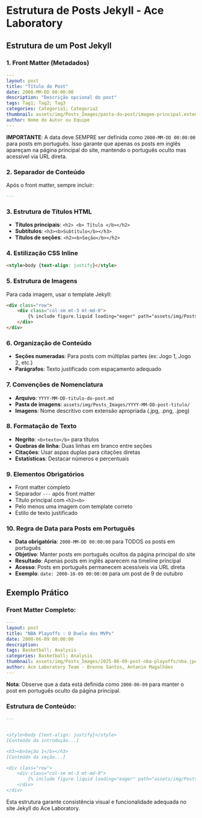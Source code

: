 # Estrutura de Posts Jekyll - Ace Laboratory

## **Estrutura de um Post Jekyll**

### **1. Front Matter (Metadados)**
```yaml
---
layout: post
title: "Título do Post"
date: 2000-MM-DD 00:00:00
description: "Descrição opcional do post"
tags: Tag1; Tag2; Tag3
categories: Categoria1; Categoria2
thumbnail: assets/img/Posts_Images/pasta-do-post/imagem-principal.extensão
author: Nome do Autor ou Equipe
---
```

**IMPORTANTE**: A data deve SEMPRE ser definida como `2000-MM-DD 00:00:00` para posts em português. Isso garante que apenas os posts em inglês apareçam na página principal do site, mantendo o português oculto mas acessível via URL direta.

### **2. Separador de Conteúdo**
Após o front matter, sempre incluir:
```markdown
---
```

### **3. Estrutura de Títulos HTML**
- **Títulos principais**: `<h2> <b> Título </b></h2>`
- **Subtítulos**: `<h3><b>Subtítulo</b></h3>`
- **Títulos de seções**: `<h2><b>Seção</b></h2>`

### **4. Estilização CSS Inline**
```html
<style>body {text-align: justify}</style>
```

### **5. Estrutura de Imagens**
Para cada imagem, usar o template Jekyll:
```html
<div class="row">
    <div class="col-sm mt-3 mt-md-0">
        {% include figure.liquid loading="eager" path="assets/img/Posts_Images/pasta-do-post/imagem.extensão" title="TítuloDaImagem" class="img-fluid rounded z-depth-1" %}
    </div>
</div>
```

### **6. Organização de Conteúdo**
- **Seções numeradas**: Para posts com múltiplas partes (ex: Jogo 1, Jogo 2, etc.)
- **Parágrafos**: Texto justificado com espaçamento adequado

### **7. Convenções de Nomenclatura**
- **Arquivo**: `YYYY-MM-DD-titulo-do-post.md`
- **Pasta de imagens**: `assets/img/Posts_Images/YYYY-MM-DD-post-titulo/`
- **Imagens**: Nome descritivo com extensão apropriada (.jpg, .png, .jpeg)

### **8. Formatação de Texto**
- **Negrito**: `<b>texto</b>` para títulos
- **Quebras de linha**: Duas linhas em branco entre seções
- **Citações**: Usar aspas duplas para citações diretas
- **Estatísticas**: Destacar números e percentuais


### **9. Elementos Obrigatórios**
- Front matter completo
- Separador `---` após front matter
- Título principal com `<h2><b>`
- Pelo menos uma imagem com template correto
- Estilo de texto justificado

### **10. Regra de Data para Posts em Português**
- **Data obrigatória**: `2000-MM-DD 00:00:00` para TODOS os posts em português
- **Objetivo**: Manter posts em português ocultos da página principal do site
- **Resultado**: Apenas posts em inglês aparecem na timeline principal
- **Acesso**: Posts em português permanecem acessíveis via URL direta
- **Exemplo**: `date: 2000-10-09 00:00:00` para um post de 9 de outubro

## **Exemplo Prático**

### **Front Matter Completo:**
```yaml
---
layout: post
title: "NBA Playoffs : O Duelo dos MVPs"
date: 2000-06-09 00:00:00
description:
tags: Basketball; Analysis
categories: Basketball; Analysis
thumbnail: assets/img/Posts_Images/2025-06-09-post-nba-playoffs/nba.jpeg
author: Ace Laboratory Team - Brenno Santos, Antonio Magalhães
---
```

**Nota**: Observe que a data está definida como `2000-06-09` para manter o post em português oculto da página principal.

### **Estrutura de Conteúdo:**
```markdown
---


<style>body {text-align: justify}</style>
[Conteúdo da introdução...]

<h3><b>Seção 1</b></h3>
[Conteúdo da seção...]

<div class="row">
    <div class="col-sm mt-3 mt-md-0">
        {% include figure.liquid loading="eager" path="assets/img/Posts_Images/pasta/imagem.jpg" title="Título" class="img-fluid rounded z-depth-1" %}
    </div>
</div>

```

Esta estrutura garante consistência visual e funcionalidade adequada no site Jekyll do Ace Laboratory.
